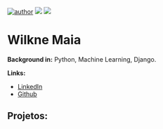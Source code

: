 [![author](https://img.shields.io/badge/author-wilknemaia-red.svg)](https://www.linkedin.com/in/wilknemaia/) [![](https://img.shields.io/badge/python-3.7+-blue.svg)](https://www.python.org/downloads/release/python-365/) [![](https://img.shields.io/badge/Django-3.0+-blue.svg)](https://docs.djangoproject.com/en/3.1/)
# Wilkne Maia

**Background in:** Python, Machine Learning, Django.

**Links:**

* [LinkedIn](https://www.linkedin.com/in/wilknemaia/)
* [Github](https://github.com/Wilkne-Maia)

## Projetos:
